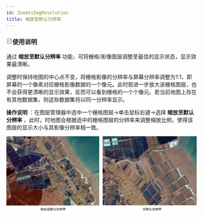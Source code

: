 ```yaml
---
id: ZoomtoImgResolution
title: 缩放至默认分辨率
---
```

### ![](../../img/read.gif)使用说明

通过 **缩放至默认分辨率** 功能，可将栅格/影像图层调整至最佳的显示状态，显示效果最清晰。

调整时保持地图的中心点不变，将栅格影像的分辨率与屏幕分辨率调整为1:1，即屏幕的一个像素对应栅格影像数据的一个像元。此时若进一步放大该栅格图层，也不会获得更清晰的显示效果，反而可以看到栅格的一个个像元。若当前地图上存在有其他数据集，则这些数据集将以同一分辨率显示。

**操作说明** ：在图层管理器中选中一个栅格图层->单击鼠标右键->选择 **缩放至默认分辨率**
，此时，时地图会根据选中的栅格图层的分辨率来调整缩放比例，使得该图层的显示大小与其影像分辨率相一致。

![](img/ZoomtoImgResolution.png)  



